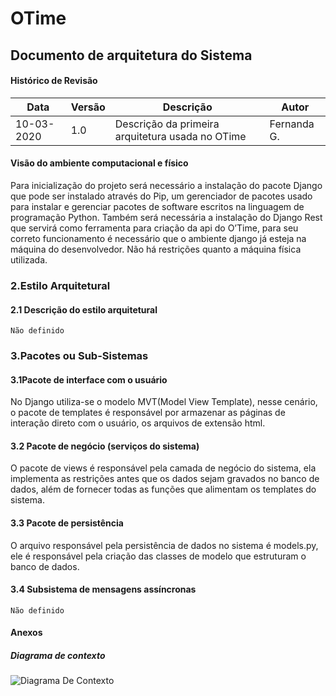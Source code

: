 # OTime

## Documento de arquitetura do Sistema 
#### Histórico de Revisão
| Data | Versão | Descrição | Autor |
| ------ | ------ | ------ | ------ |
|10-03-2020|1.0|Descrição da primeira arquitetura usada no OTime| Fernanda G.|
#### Visão do ambiente computacional e físico
Para inicialização do projeto será necessário a instalação do pacote Django que pode ser instalado através do Pip, um gerenciador de pacotes usado para instalar e gerenciar pacotes de software escritos na linguagem de programação Python. Também será necessária a instalação do Django Rest que servirá como ferramenta para criação da api do O’Time, para seu correto funcionamento é necessário que o ambiente django já esteja na máquina do desenvolvedor. Não há restrições quanto a máquina física utilizada.

### 2.Estilo Arquitetural
#### 2.1 Descrição do estilo arquitetural
`Não definido`
### 3.Pacotes ou Sub-Sistemas
#### 3.1Pacote de interface com o usuário
No Django utiliza-se o modelo MVT(Model View Template), nesse cenário, o pacote de templates é responsável por armazenar as páginas de interação direto com o usuário, os arquivos de extensão html.
#### 3.2 Pacote de negócio (serviços do sistema)
O pacote de views é responsável pela camada de negócio do sistema, ela implementa as restrições antes que os dados sejam gravados no banco de dados, além de fornecer todas as funções que alimentam os templates do sistema.  
#### 3.3 Pacote de persistência
O arquivo responsável pela persistência de dados no sistema é models.py, ele é responsável pela criação das classes de modelo que estruturam o banco de dados. 
#### 3.4 Subsistema de mensagens assíncronas 
`Não definido` 
#### Anexos
##### Diagrama de contexto
![Diagrama De Contexto](doc/img/diagrama-de-contexto.jpg)
